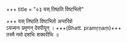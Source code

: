 +++
title = "०३ यस् तिष्ठति विष्टभितो"

+++
यस् तिष्ठति विष्टभितो अन्तरिक्षे  
ऽयज्वनः प्रमृणन् देवपीयून् । +++(Bhatt. pramṛṇaṃ)+++  
तस्मै नमो दशभिः शक्वरीभिः ॥